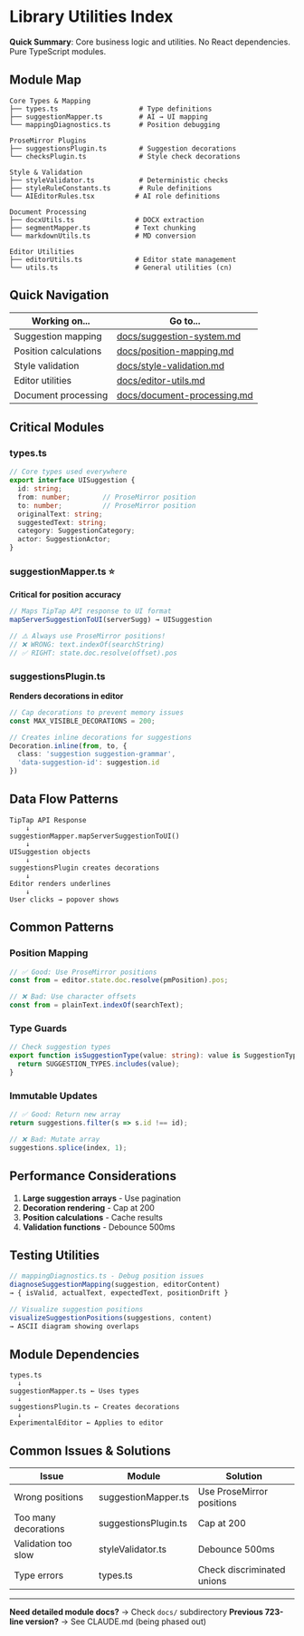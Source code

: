 # Library Utilities Index

**Quick Summary**: Core business logic and utilities. No React dependencies. Pure TypeScript modules.

## Module Map

```
Core Types & Mapping
├── types.ts                    # Type definitions
├── suggestionMapper.ts         # AI → UI mapping
└── mappingDiagnostics.ts       # Position debugging

ProseMirror Plugins
├── suggestionsPlugin.ts        # Suggestion decorations
└── checksPlugin.ts             # Style check decorations

Style & Validation
├── styleValidator.ts           # Deterministic checks
├── styleRuleConstants.ts       # Rule definitions
└── AIEditorRules.tsx          # AI role definitions

Document Processing
├── docxUtils.ts               # DOCX extraction
├── segmentMapper.ts           # Text chunking
└── markdownUtils.ts           # MD conversion

Editor Utilities
├── editorUtils.ts             # Editor state management
└── utils.ts                   # General utilities (cn)
```

## Quick Navigation

| Working on... | Go to... |
|--------------|----------|
| Suggestion mapping | [docs/suggestion-system.md](docs/suggestion-system.md) |
| Position calculations | [docs/position-mapping.md](docs/position-mapping.md) |
| Style validation | [docs/style-validation.md](docs/style-validation.md) |
| Editor utilities | [docs/editor-utils.md](docs/editor-utils.md) |
| Document processing | [docs/document-processing.md](docs/document-processing.md) |

## Critical Modules

### types.ts
```typescript
// Core types used everywhere
export interface UISuggestion {
  id: string;
  from: number;        // ProseMirror position
  to: number;          // ProseMirror position
  originalText: string;
  suggestedText: string;
  category: SuggestionCategory;
  actor: SuggestionActor;
}
```

### suggestionMapper.ts ⭐
**Critical for position accuracy**
```typescript
// Maps TipTap API response to UI format
mapServerSuggestionToUI(serverSugg) → UISuggestion

// ⚠️ Always use ProseMirror positions!
// ❌ WRONG: text.indexOf(searchString)
// ✅ RIGHT: state.doc.resolve(offset).pos
```

### suggestionsPlugin.ts
**Renders decorations in editor**
```typescript
// Cap decorations to prevent memory issues
const MAX_VISIBLE_DECORATIONS = 200;

// Creates inline decorations for suggestions
Decoration.inline(from, to, {
  class: 'suggestion suggestion-grammar',
  'data-suggestion-id': suggestion.id
})
```

## Data Flow Patterns

```
TipTap API Response
    ↓
suggestionMapper.mapServerSuggestionToUI()
    ↓
UISuggestion objects
    ↓
suggestionsPlugin creates decorations
    ↓
Editor renders underlines
    ↓
User clicks → popover shows
```

## Common Patterns

### Position Mapping
```typescript
// ✅ Good: Use ProseMirror positions
const from = editor.state.doc.resolve(pmPosition).pos;

// ❌ Bad: Use character offsets
const from = plainText.indexOf(searchText);
```

### Type Guards
```typescript
// Check suggestion types
export function isSuggestionType(value: string): value is SuggestionType {
  return SUGGESTION_TYPES.includes(value);
}
```

### Immutable Updates
```typescript
// ✅ Good: Return new array
return suggestions.filter(s => s.id !== id);

// ❌ Bad: Mutate array
suggestions.splice(index, 1);
```

## Performance Considerations

1. **Large suggestion arrays** - Use pagination
2. **Decoration rendering** - Cap at 200
3. **Position calculations** - Cache results
4. **Validation functions** - Debounce 500ms

## Testing Utilities

```typescript
// mappingDiagnostics.ts - Debug position issues
diagnoseSuggestionMapping(suggestion, editorContent)
→ { isValid, actualText, expectedText, positionDrift }

// Visualize suggestion positions
visualizeSuggestionPositions(suggestions, content)
→ ASCII diagram showing overlaps
```

## Module Dependencies

```
types.ts
  ↓
suggestionMapper.ts ← Uses types
  ↓
suggestionsPlugin.ts ← Creates decorations
  ↓
ExperimentalEditor ← Applies to editor
```

## Common Issues & Solutions

| Issue | Module | Solution |
|-------|--------|----------|
| Wrong positions | suggestionMapper.ts | Use ProseMirror positions |
| Too many decorations | suggestionsPlugin.ts | Cap at 200 |
| Validation too slow | styleValidator.ts | Debounce 500ms |
| Type errors | types.ts | Check discriminated unions |

---

**Need detailed module docs?** → Check `docs/` subdirectory
**Previous 723-line version?** → See CLAUDE.md (being phased out)